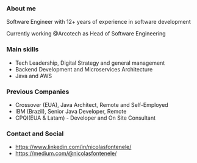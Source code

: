### About me
Software Engineer with 12+ years of experience in software development

Currently working @Arcotech as Head of Software Engineering

### Main skills
- Tech Leadership, Digital Strategy and general management
- Backend Development and Microservices Architecture
- Java and AWS
  
### Previous Companies
- Crossover (EUA), Java Architect, Remote and Self-Employed
- IBM (Brazil), Senior Java Developer, Remote
- CPQI(EUA & Latam) - Developer and On Site Consultant

### Contact and Social
- https://www.linkedin.com/in/nicolasfontenele/
- https://medium.com/@nicolasfontenele/
